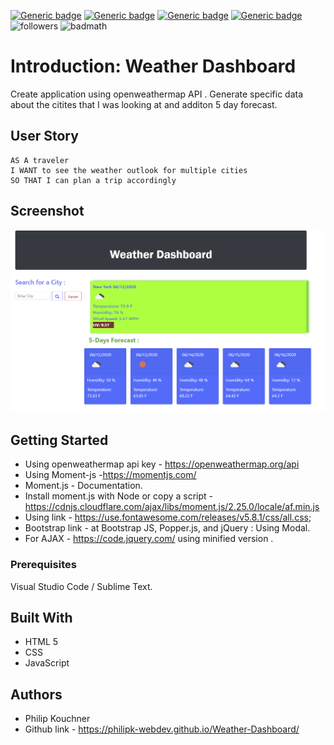   [![Generic badge](https://img.shields.io/badge/html-green.svg)](https://shields.io/)
  [![Generic badge](https://img.shields.io/badge/css-green.svg)](https://shields.io/)
  [![Generic badge](https://img.shields.io/badge/moment.js-MIT-blue.svg)](https://shields.io/)
  [![Generic badge](https://img.shields.io/badge/jQuery-MIT-blue.svg)](https://shields.io/)
  ![followers](https://img.shields.io/github/followers/PhilipK-webdev?logoColor=red&style=social)
  ![badmath](https://img.shields.io/github/languages/top/nielsenjared/badmath)

# Introduction: Weather Dashboard

Create application using openweathermap API .
Generate specific data about the citites that I was looking at and additon 5 day forecast.
## User Story

```
AS A traveler
I WANT to see the weather outlook for multiple cities
SO THAT I can plan a trip accordingly
```
## Screenshot 

![](./assets/img/weather.PNG)

## Getting Started

* Using openweathermap api key - https://openweathermap.org/api
* Using Moment-js -https://momentjs.com/
* Moment.js - Documentation.
* Install moment.js with Node or copy a script - https://cdnjs.cloudflare.com/ajax/libs/moment.js/2.25.0/locale/af.min.js
* Using link - https://use.fontawesome.com/releases/v5.8.1/css/all.css;
* Bootstrap link - at Bootstrap  JS, Popper.js, and jQuery : Using Modal.
* For AJAX - https://code.jquery.com/ using minified version .

### Prerequisites

Visual Studio Code / Sublime Text.

## Built With

- HTML 5 
- CSS
- JavaScript

## Authors

- Philip Kouchner
- Github link -  https://philipk-webdev.github.io/Weather-Dashboard/